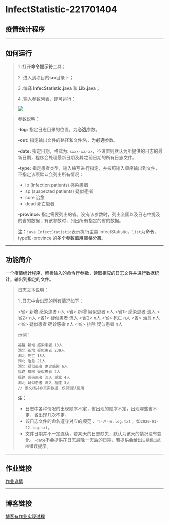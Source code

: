 # **InfectStatistic-221701404**
## **疫情统计程序**

------

## **如何运行**

> 1 .打开**命令提示符**工具；
>
> 2 .进入到项目的**src**目录下；
>
> 3 .编译 **InfecStatistic.java** 和 **Lib.java；**
>
> 4 .输入参数列表，即可运行：
>
> ![](https://images.cnblogs.com/cnblogs_com/imclaudia/1650181/o_200220140220cmd.png)

> 参数说明：
>
> **-log:** 指定日志目录的位置，为**必选**参数。
>
> **-out:** 指定输出文件的路径和文件名，为**必选**参数。
>
> **-date:** 指定日期，格式为: `xxxx-xx-xx`，不设置则默认为所提供的日志的最新日期，程序会处理最新日期及其之前日期的所有日志文件。
>
> **-type:** 指定患者类型，输入缩写进行指定，并按照输入顺序输出到文件，不指定该项默认会列出所有情况：
>
> - ip (infection patients) 感染患者
> - sp (suspected patients) 疑似患者
> - cure 治愈
> - dead 死亡患者
>
> **-province:** 指定需要列出的省。没有该参数时，列出全国以及日志中提及的省的数据；有该参数时，列出所有指定的省的数据。
>
> **注：**`java InfectStatistic`表示执行主类 InfectStatistic，`list`为**命令**，-type和-province 的**多个参数值用空格分离**。

------

## **功能简介**

一个疫情统计程序，解析输入的命令行参数，读取相应的日志文件并进行数据统计，输出到指定的文件。

> 日志文本说明：
>
> 1 .日志中会出现的所有情况如下：
>
> <省> 新增 感染患者 n人
> <省> 新增 疑似患者 n人
> <省1> 感染患者 流入 <省2> n人
> <省1> 疑似患者 流入 <省2> n人
> <省> 死亡 n人
> <省> 治愈 n人
> <省> 疑似患者 确诊感染 n人
> <省> 排除 疑似患者 n人
>
> 示例：
>
> ```
> 福建 新增 感染患者 13人
> 湖北 新增 疑似患者 239人
> 湖北 死亡 18人
> 湖北 治愈 21人
> 湖北 疑似患者 确诊感染 6人
> 福建 排除 疑似患者 2人
> 福建 感染患者 流入 湖北 4人
> 湖北 疑似患者 流入 福建 3人
> // 该文档并非真实数据，仅供测试使用
> ```
>
> **注：**
>
> - 日志中各种情况的出现顺序不定，省出现的顺序不定，出现哪些省不定，省出现几次不定。
> - 该日志文件的命名遵守对应的规范： `年-月-日.log.txt` ，如`2020-01-22.log.txt`。
> - 文件日期并不一定连续，若某天的日志缺失，默认为该天的情况没有变化。`-date`不会提供在日志最晚一天后的日期，若提供会给出`日期超出范围`错误提示。

------

## **作业链接**

[作业详情](https://edu.cnblogs.com/campus/fzu/2020SPRINGS/homework/10287)

------

## **博客链接**

[博客有作业实现过程](https://www.cnblogs.com/imclaudia/)
